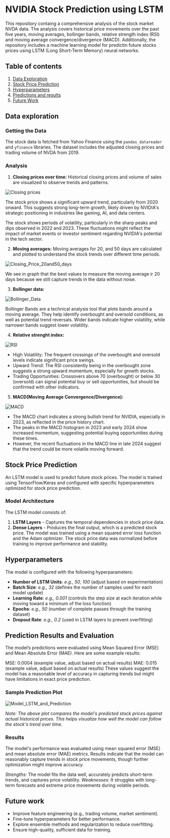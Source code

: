 # NVIDIA Stock Prediction using LSTM

This repository containg a comprehensive analysis of the stock market NVDA data. The analysis covers historical price movements over the past five years, moving averages, bollinger bands, relative strength index (RSI) and moving average convergence/divergence (MACD). Additionally, the repository includes a machine learning model for predictin future stocks prices using LSTM (Long Short-Term Memory) neural networks.

## Table of contents

1. [Data Exploration](#data-exploration)
2. [Stock Price Prediction](#stock-price-prediction)
3. [Hyperparameters](#hyperparameters)
4. [Predictions and results](#predictions-and-results)
5. [Future Work](#future-work)

## Data exploration

### Getting the Data

The stock data is fetched from Yahoo Finance using the `pandas_datareader` and `yfinance` libraries. The dataset includes the adjusted closing prices and trading volume of NVDA from 2019.

### Analysis

1. **Closing prices over time:**
Historical closing prices and volume of sales are visualized to observe trends and patterns.

 ![Closing prices](https://github.com/violetacaferra23/NVDA-Stock-Prediction/blob/main/Closing_prices.png)

The stock price shows a significant upward trend, particularly from 2020 onward. This suggests strong long-term growth, likely driven by NVIDIA's strategic positioning in industries like gaming, AI, and data centers.

The stock shows periods of volatility, particularly in the sharp peaks and dips observed in 2022 and 2023. These fluctuations might reflect the impact of market events or investor sentiment regarding NVIDIA's potential in the tech sector.

2. **Moving averages:**
Moving averages for 20, and 50 days are calculated and plotted to understand the stock trends over different time periods.

 ![Closing_Price_20and50_days](https://github.com/violetacaferra23/NVDA-Stock-Prediction/blob/main/Closing_price_20and50_days.png)

We see in graph that the best values to measure the moving average ir 20 days because we still capture trends in the data without noise.

3. **Bollinger data:**

 ![Bollinger_Data](https://github.com/violetacaferra23/NVDA-Stock-Prediction/blob/main/Bollinger_Data.png)

Bollinger Bands are a technical analysis tool that plots bands around a moving average. They help identify overbought and oversold conditions, as well as potential trend reversals. Wider bands indicate higher volatility, while narrower bands suggest lower volatility.

4. **Relative strenght index:**

 ![RSI](https://github.com/violetacaferra23/NVDA-Stock-Prediction/blob/main/RSI.png)

* High Volatility: The frequent crossings of the overbought and oversold levels indicate significant price swings.
* Upward Trend: The RSI consistently being in the overbought zone suggests a strong upward momentum, especially for growth stocks.
* Trading Opportunities: Crossovers above 70 (overbought) or below 30 (oversold) can signal potential buy or sell opportunities, but should be confirmed with other indicators.

5. **MACD(Moving Average Convergence/Divergence):**

 ![MACD](https://github.com/violetacaferra23/NVDA-Stock-Prediction/blob/main/MACD.png)

* The MACD chart indicates a strong bullish trend for NVIDIA, especially in 2023, as reflected in the price history chart.
* The peaks in the MACD histogram in 2023 and early 2024 show increased momentum, suggesting potential buying opportunities during these times.
* However, the recent fluctuations in the MACD line in late 2024 suggest that the trend could be more volatile moving forward.

## Stock Price Prediction

An LSTM model is used to predict future stock prices. The model is trained using TensorFlow/Keras and configured with specific hyperparameters optimized for stock price prediction.

### Model Architecture

The LSTM model consists of:
1. **LSTM Layers** - Captures the temporal dependencies in stock price data.
2. **Dense Layers** - Produces the final output, which is a predicted stock price.
The model was trained using a mean squared error loss function and the Adam optimizer. The stock price data was normalized before training to improve performance and stability.

## Hyperparameters

The model is configured with the following hyperparameters:

- **Number of LSTM Units**: *e.g., 50, 100* (adjust based on experimentation)
- **Batch Size**: *e.g., 32* (defines the number of samples used for each model update)
- **Learning Rate**: *e.g., 0.001* (controls the step size at each iteration while moving toward a minimum of the loss function)
- **Epochs**: *e.g., 50* (number of complete passes through the training dataset)
- **Dropout Rate**: *e.g., 0.2* (used in LSTM layers to prevent overfitting)

## Prediction Results and Evaluation

The model’s predictions were evaluated using Mean Squared Error (MSE) and Mean Absolute Error (MAE). Here are some example results:

MSE: 0.0004 (example value, adjust based on actual results)
MAE: 0.015 (example value, adjust based on actual results)
These values suggest the model has a reasonable level of accuracy in capturing trends but might have limitations in exact price prediction.

### Sample Prediction Plot

 ![Model_LSTM_and_Prediction](https://github.com/violetacaferra23/NVDA-Stock-Prediction/blob/main/Model_LSTM_and_Prediction.png)

*Note: The above plot compares the model's predicted stock prices against actual historical prices. This helps visualize how well the model can follow the stock's trend over time.*

### Results

The model's performance was evaluated using mean squared error (MSE) and mean absolute error (MAE) metrics. Results indicate that the model can reasonably capture trends in stock price movements, though further optimization might improve accuracy.

*Strengths:* The model fits the data well, accurately predicts short-term trends, and captures price volatility.
*Weaknesses:* It struggles with long-term forecasts and extreme price movements during volatile periods.

## Future work

- Improve feature engineering (e.g., trading volume, market sentiment).
- Fine-tune hyperparameters for better performance.
- Explore ensemble methods and regularization to reduce overfitting.
- Ensure high-quality, sufficient data for training.

